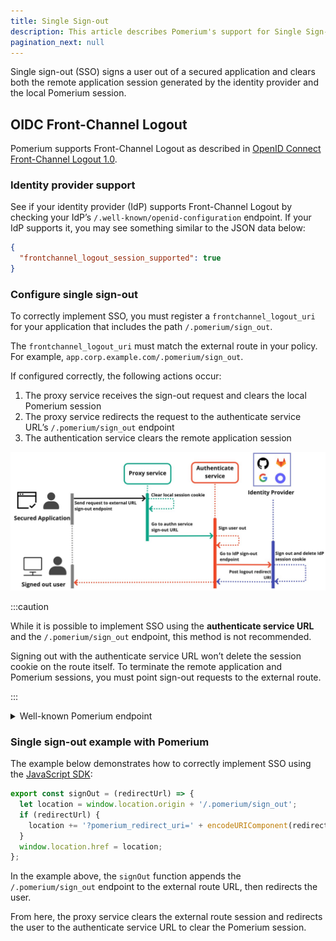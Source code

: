 ```yaml
---
title: Single Sign-out
description: This article describes Pomerium's support for Single Sign-out according to OpenID Connect Front-Channel Logout 1.0.
pagination_next: null
---
```


Single sign-out (SSO) signs a user out of a secured application and clears both the remote application session generated by the identity provider and the local Pomerium session.

## OIDC Front-Channel Logout

Pomerium supports Front-Channel Logout as described in [OpenID Connect Front-Channel Logout 1.0](https://openid.net/specs/openid-connect-frontchannel-1_0.html).

### Identity provider support

See if your identity provider (IdP) supports Front-Channel Logout by checking your IdP’s `/.well-known/openid-configuration` endpoint. If your IdP supports it, you may see something similar to the JSON data below:

```json
{
  "frontchannel_logout_session_supported": true
}
```

### Configure single sign-out

To correctly implement SSO, you must register a `frontchannel_logout_uri` for your application that includes the path `/.pomerium/sign_out`.

The `frontchannel_logout_uri` must match the external route in your policy. For example, `app.corp.example.com/.pomerium/sign_out`.

If configured correctly, the following actions occur:

1. The proxy service receives the sign-out request and clears the local Pomerium session
2. The proxy service redirects the request to the authenticate service URL’s `/.pomerium/sign_out` endpoint
3. The authentication service clears the remote application session

![Single sign-out flow](./img/single-sign-out/sign-out-flow.svg)

:::caution

While it is possible to implement SSO using the **authenticate service URL** and the `/.pomerium/sign_out` endpoint, this method is not recommended.

Signing out with the authenticate service URL won’t delete the session cookie on the route itself. To terminate the remote application and Pomerium sessions, you must point sign-out requests to the external route.

:::

<details>
  <summary>Well-known Pomerium endpoint</summary>
  <div>

See Pomerium's `/.well-known/pomerium` endpoint to view OAuth, OIDC, and JWKS data.

For example:

```json
{
  "authentication_callback_endpoint": "https://authenticate.localhost.pomerium.io/oauth2/callback",
  "jwks_uri": "https://authenticate.localhost.pomerium.io/.well-known/pomerium/jwks.json",
  "frontchannel_logout_uri": "https://authenticate.localhost.pomerium.io/.pomerium/sign_out"
}
```

Note, a CSRF token is required for the single sign out endpoint (despite supporting `GET` and `POST`) and can be retrieved from the `X-CSRF-Token` response header on the well known endpoint above or using the `_pomerium_csrf` session set.

  </div>
</details>

### Single sign-out example with Pomerium

The example below demonstrates how to correctly implement SSO using the [JavaScript SDK](/docs/capabilities/jwt-verification):

```js
export const signOut = (redirectUrl) => {
  let location = window.location.origin + '/.pomerium/sign_out';
  if (redirectUrl) {
    location += '?pomerium_redirect_uri=' + encodeURIComponent(redirectUrl);
  }
  window.location.href = location;
};
```

In the example above, the `signOut` function appends the `/.pomerium/sign_out` endpoint to the external route URL, then redirects the user.

From here, the proxy service clears the external route session and redirects the user to the authenticate service URL to clear the Pomerium session.
